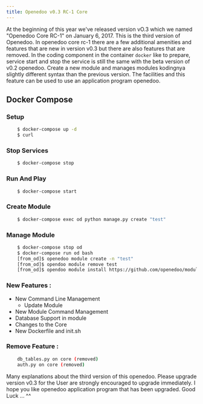 ```yaml
---
title: Openedoo v0.3 RC-1 Core
---
```


At the beginning of this year we've released version vO.3 which we named "Openedoo Core RC-1" on January 6, 2017. This is the third version of Openedoo. In openedoo core rc-1 there are a few additional amenities and features that are new in version v0.3 but there are also features that are removed. In the coding component in the container `docker` like to prepare, service start and stop the service is still the same with the beta version of v0.2 openedoo. Create a new module and manages modules kodingnya slightly different syntax than the previous version. The facilities and this feature can be used to use an application program openedoo.

## Docker Compose

### Setup
```sh
	$ docker-compose up -d
	$ curl
``` 

### Stop Services
```sh
	$ docker-compose stop
```

### Run And Play
```sh
	$ docker-compose start
```

### Create Module
```sh
	$ docker-compose exec od python manage.py create "test"
```

### Manage Module
```sh
	$ docker-compose stop od
	$ docker-compose run od bash
	[from_od]$ openedoo module create -n "test"
	[from_od]$ opendoo module remove test
	[from_od]$ opendoo module install https://github.com/openedoo/module_hello
```

### New Features :

- New Command Line Management
  * Update Module
- New Module Command Management
- Database Support in module
- Changes to the Core
- New Dockerfile and init.sh

### Remove Feature :
```sh
	db_tables.py on core (removed)
	auth.py on core (removed)
```

Many explanations about the third version of this openedoo. Please upgrade version v0.3 for the User are strongly encouraged to upgrade immediately. I hope you like openedoo application program that has been upgraded. Good Luck ... ^^